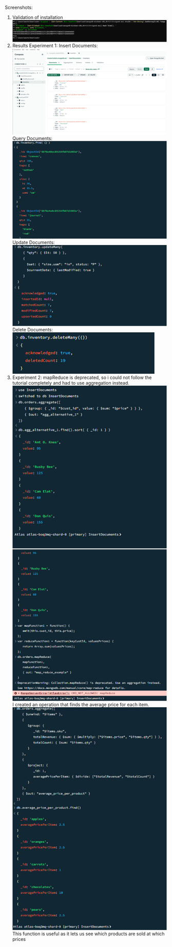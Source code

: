 Screenshots:
1. Validation of installation ![img_1.png](img_1.png)
2. Results Experiment 1:
Insert Documents: ![img_2.png](img_2.png)
Query Documents: ![img_3.png](img_3.png)
Update Documents: ![img_4.png](img_4.png)
Delete Documents: ![img_5.png](img_5.png)
3. Experiment 2:
mapReduce is deprecated, so i could not follow the tutorial completely and had to use aggregation instead.
![img_6.png](img_6.png)
![img_7.png](img_7.png)
I created an operation that finds the average price for each item.
![img_9.png](img_9.png)
This function is useful as it lets us see which products are sold at which prices